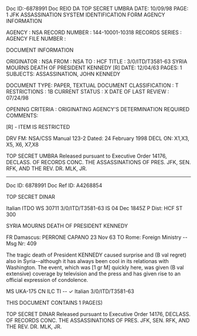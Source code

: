 Doc ID:-6878991 Doc REIO DA
TOP SECRET UMBRA
DATE: 10/09/98
PAGE: 1
JFK ASSASSINATION SYSTEM
IDENTIFICATION FORM
AGENCY INFORMATION

AGENCY : NSA
RECORD NUMBER : 144-10001-10318
RECORDS SERIES :
AGENCY FILE NUMBER :

DOCUMENT INFORMATION

ORIGINATOR : NSA
FROM : NSA
TO : HCF
TITLE :
3/0/ITD/T3581-63 SYRIA MOURNS DEATH OF PRESIDENT KENNEDY [R]
DATE: 12/04/63
PAGES: 1
SUBJECTS:
ASSASSINATION, JOHN KENNEDY

DOCUMENT TYPE: PAPER, TEXTUAL DOCUMENT
CLASSIFICATION : T
RESTRICTIONS : 1B
CURRENT STATUS : X
DATE OF LAST REVIEW : 07/24/98

OPENING CRITERIA :
ORIGINATING AGENCY'S DETERMINATION REQUIRED
COMMENTS:

[R] - ITEM IS RESTRICTED

DRV FM: NSA/CSS Manual 123-2
Dated: 24 February 1998
DECL ON: X1,X3, X5, X6, X7,X8

TOP SECRET UMBRA
Released pursuant to Executive Order 14176, DECLASS. OF RECORDS CONC. THE ASSASSINATIONS OF PRES. JFK, SEN.
RFK, AND THE REV. DR. MLK, JR.

---
Doc ID: 6878991 Doc Ref ID: A4268854

TOP SECRET DINAR

Italian ITDO WS 30711 3/0/ITD/T3581-63
IS 04 Dec 1845Z P
Dist: HCF
ST 300

SYRIA MOURNS DEATH OF PRESIDENT KENNEDY

FR Damascus: PERRONE CAPANO 23 Nov 63
TO Rome: Foreign Ministry --
Msg Nr: 409

The tragic death of President KENNEDY caused surprise and
(B val regret) also in Syria--although it has always been cool
in its relationas with Washington. The event, which was
[1 gr M] quickly here, was given (B val extensive) coverage
by television and the press and has given rise to an official
expression of condolence.

MS UKA-175 CN ILC TI --
✓
Italian 3/0/ITD/T3581-63

THIS DOCUMENT CONTAINS 1 PAGE(S)

TOP SECRET DINAR
Released pursuant to Executive Order 14176, DECLASS. OF RECORDS CONC. THE ASSASSINATIONS OF PRES. JFK, SEN.
RFK, AND THE REV. DR. MLK, JR.
